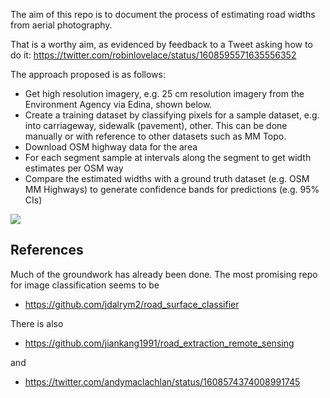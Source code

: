 

The aim of this repo is to document the process of estimating road widths from aerial photography.

That is a worthy aim, as evidenced by feedback to a Tweet asking how to do it: https://twitter.com/robinlovelace/status/1608595571635556352

The approach proposed is as follows:

- Get high resolution imagery, e.g. 25 cm resolution imagery from the Environment Agency via Edina, shown below.
- Create a training dataset by classifying pixels for a sample dataset, e.g. into carriageway, sidewalk (pavement), other. This can be done manually or with reference to other datasets such as MM Topo.
- Download OSM highway data for the area
- For each segment sample at intervals along the segment to get width estimates per OSM way
- Compare the estimated widths with a ground truth dataset (e.g. OSM MM Highways) to generate confidence bands for predictions (e.g. 95% CIs)

![](https://user-images.githubusercontent.com/1825120/210022922-9e1a7d37-ef73-45a0-b89a-8f68122fd95f.png)

## References

Much of the groundwork has already been done.
The most promising repo for image classification seems to be 

- https://github.com/jdalrym2/road_surface_classifier

There is also

- https://github.com/jiankang1991/road_extraction_remote_sensing

and 

- https://twitter.com/andymaclachlan/status/1608574374008991745

